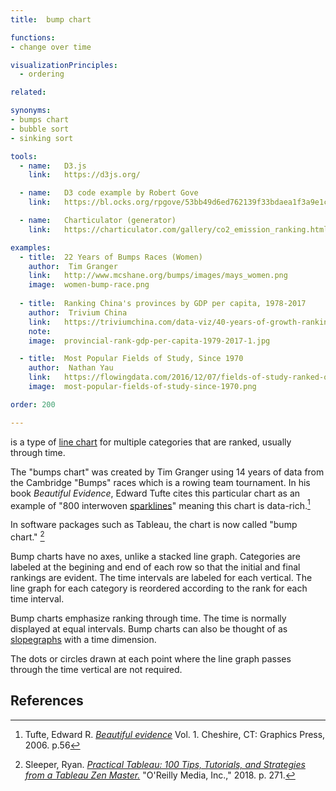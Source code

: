 ```yaml
---
title:  bump chart

functions:
- change over time

visualizationPrinciples:
  - ordering

related:

synonyms:
- bumps chart
- bubble sort
- sinking sort

tools:
  - name:   D3.js
    link:   https://d3js.org/

  - name:   D3 code example by Robert Gove
    link:   https://bl.ocks.org/rpgove/53bb49d6ed762139f33bdaea1f3a9e1c

  - name:   Charticulator (generator)
    link:   https://charticulator.com/gallery/co2_emission_ranking.html

examples:
  - title:  22 Years of Bumps Races (Women)
    author:  Tim Granger
    link:   http://www.mcshane.org/bumps/images/mays_women.png
    image:  women-bump-race.png
    
  - title:  Ranking China's provinces by GDP per capita, 1978-2017
    author:  Trivium China
    link:   https://triviumchina.com/data-viz/40-years-of-growth-ranking-chinas-provinces-by-gdp-per-capita-1978-2017/
    note:   
    image:  provincial-rank-gdp-per-capita-1979-2017-1.jpg

  - title:  Most Popular Fields of Study, Since 1970
    author:  Nathan Yau
    link:   https://flowingdata.com/2016/12/07/fields-of-study-ranked-over-past-few-decades/
    image:  most-popular-fields-of-study-since-1970.png

order: 200

---
```


is a type of [line chart](/line-graph) for multiple categories that are ranked, usually through time.

<!--more-->
The "bumps chart" was created by Tim Granger using 14 years of data from the Cambridge "Bumps" races which is a rowing team tournament. In his book *Beautiful Evidence*, Edward Tufte cites this particular chart as an example of "800 interwoven [sparklines](/sparkline)" meaning this chart is data-rich.[^tufte]

In software packages such as Tableau, the chart is now called "bump chart." [^sleeper]

Bump charts have no axes, unlike a stacked line graph. Categories are labeled at the begining and end of each row so that the initial and final rankings are evident. The time intervals are labeled for each vertical. The line graph for each category is reordered according to the rank for each time interval.

Bump charts emphasize ranking through time. The time is normally displayed at equal intervals. Bump charts can also be thought of as [slopegraphs](/slopegraph) with a time dimension.

The dots or circles drawn at each point where the line graph passes through the time vertical are not required.

## References
[^tufte]: Tufte, Edward R. [*Beautiful evidence*](https://www.edwardtufte.com/tufte/books_be) Vol. 1. Cheshire, CT: Graphics Press, 2006. p.56
[^sleeper]: Sleeper, Ryan. [*Practical Tableau: 100 Tips, Tutorials, and Strategies from a Tableau Zen Master.*](https://books.google.com/books?id=mfhTDwAAQBAJ) "O'Reilly Media, Inc.," 2018. p. 271.
